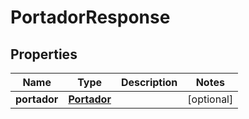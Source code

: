 
# PortadorResponse

## Properties
Name | Type | Description | Notes
------------ | ------------- | ------------- | -------------
**portador** | [**Portador**](Portador.md) |  |  [optional]



